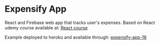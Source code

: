 # Expensify App


React and Firebase web app that tracks user's expenses. Based on React udemy course available at: [React course](https://www.udemy.com/react-2nd-edition/)

Example deployed to heroku and available through: [expensify-app-18](https://expensify-app-18.herokuapp.com/)
